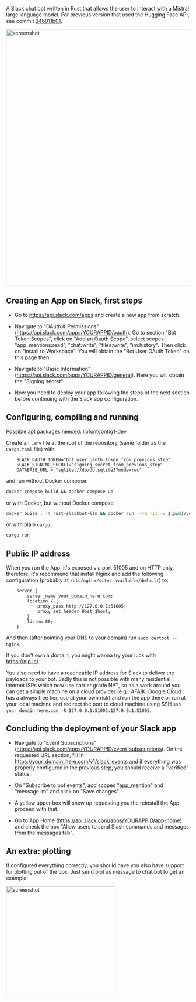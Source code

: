 A Slack chat bot written in Rust that allows the user to interact with a Mistral large language model. For previous version that used the Hugging Face API, see commit [246011b01](https://github.com/randommm/rust-slackbot-llm/tree/246011b01cd9089a3bf4dfa08f431909df8c7b60).

<img src="https://github.com/randommm/rust-slackbot-llm/assets/4267674/c26032af-81fc-4e12-a1ef-b4a33eee606e" alt="screenshot" width="700"/>

## Creating an App on Slack, first steps

* Go to https://api.slack.com/apps and create a new app from scratch.

* Navigate to "OAuth & Permissions" (https://api.slack.com/apps/YOURAPPID/oauth). Go to section "Bot Token Scopes", click on "Add an Oauth Scope", select scopes "app_mentions:read", "chat:write", "files:write", "im:history". Then click on "install to Workspace". You will obtain the "Bot User OAuth Token" on this page then.

* Navigate to "Basic Information" (https://api.slack.com/apps/YOURAPPID/general). Here you will obtain the "Signing secret".

* Now you need to deploy your app following the steps of the next section before continuing with the Slack app configuration.

## Configuring, compiling and running

Possible apt packages needed:
        libfontconfig1-dev

Create an `.env` file at the root of the repository (same folder as the `Cargo.toml` file) with:

        SLACK_OAUTH_TOKEN="bot_user_oauth_token_from_previous_step"
        SLACK_SIGNING_SECRET="signing_secret_from_previous_step"
        DATABASE_URL = "sqlite://db/db.sqlite3?mode=rwc"
        

and run without Docker compose:

```bash
docker compose build && docker compose up
```

or with Docker, but without Docker compose:

```bash
docker build . -t rust-slackbot-llm && docker run --rm -it -v $(pwd)/.env:/app/.env rust-slackbot-llm
```

or with plain `cargo`:

```bash
cargo run
```

## Public IP address

When you run the App, it's exposed via port 51005 and on HTTP only, therefore, it's recommend that install Nginx and add the following configuration (probably at `/etc/nginx/sites-available/default`) to:

        server {
            server_name your_domain_here.com;
            location / {
                proxy_pass http://127.0.0.1:51005;
                proxy_set_header Host $host;
            }
            listen 80;
        }

And then (after pointing your DNS to your domain) run `sudo certbot --nginx`.

If you don't own a domain, you might wanna try your luck with https://nip.io/.

You also need to have a reacheable IP address for Slack to deliver the payloads to your bot. Sadly this is not possible with many residential internet ISPs which now use carrier grade NAT, so as a work around you can get a simple machine on a cloud provider (e.g.: AFAIK, Google Cloud has a always free tier, use at your own risk) and run the app there or run at your local machine and redirect the port to cloud machine using SSH `ssh your_domain_here.com -R 127.0.0.1:51005:127.0.0.1:51005`.

## Concluding the deployment of your Slack app

* Navigate to "Event Subscriptions" (https://api.slack.com/apps/YOURAPPID/event-subscriptions). On the requested URL section, fill in https://your_domain_here.com/v1/slack_events and if everything was properly configured in the previous step, you should receive a "verified" status.

* On "Subscribe to bot events", add scopes "app_mention" and "message.im" and click on "Save changes".

* A yellow upper box will show up requesting you the reinstall the App, proceed with that.

* Go to App Home (https://api.slack.com/apps/YOURAPPID/app-home) and check the box "Allow users to send Slash commands and messages from the messages tab".

## An extra: plotting

If configured everything correctly, you should have you also have support for plotting out of the box. Just send plot as message to chat bot to get an example:

<img src="https://github.com/randommm/rust-slackbot-llm/assets/4267674/ab651be4-2ebb-4607-9977-1515be80e2e6" alt="screenshot" width="300"/>
